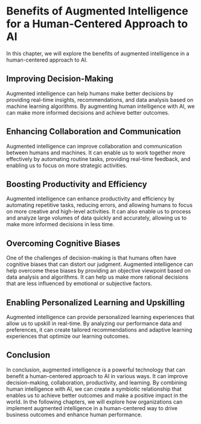 Benefits of Augmented Intelligence for a Human-Centered Approach to AI
=======================================================================================================================

In this chapter, we will explore the benefits of augmented intelligence in a human-centered approach to AI.

Improving Decision-Making
-------------------------

Augmented intelligence can help humans make better decisions by providing real-time insights, recommendations, and data analysis based on machine learning algorithms. By augmenting human intelligence with AI, we can make more informed decisions and achieve better outcomes.

Enhancing Collaboration and Communication
-----------------------------------------

Augmented intelligence can improve collaboration and communication between humans and machines. It can enable us to work together more effectively by automating routine tasks, providing real-time feedback, and enabling us to focus on more strategic activities.

Boosting Productivity and Efficiency
------------------------------------

Augmented intelligence can enhance productivity and efficiency by automating repetitive tasks, reducing errors, and allowing humans to focus on more creative and high-level activities. It can also enable us to process and analyze large volumes of data quickly and accurately, allowing us to make more informed decisions in less time.

Overcoming Cognitive Biases
---------------------------

One of the challenges of decision-making is that humans often have cognitive biases that can distort our judgment. Augmented intelligence can help overcome these biases by providing an objective viewpoint based on data analysis and algorithms. It can help us make more rational decisions that are less influenced by emotional or subjective factors.

Enabling Personalized Learning and Upskilling
---------------------------------------------

Augmented intelligence can provide personalized learning experiences that allow us to upskill in real-time. By analyzing our performance data and preferences, it can create tailored recommendations and adaptive learning experiences that optimize our learning outcomes.

Conclusion
----------

In conclusion, augmented intelligence is a powerful technology that can benefit a human-centered approach to AI in various ways. It can improve decision-making, collaboration, productivity, and learning. By combining human intelligence with AI, we can create a symbiotic relationship that enables us to achieve better outcomes and make a positive impact in the world. In the following chapters, we will explore how organizations can implement augmented intelligence in a human-centered way to drive business outcomes and enhance human performance.

